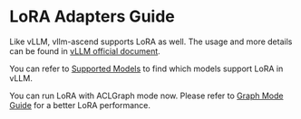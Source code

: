 # LoRA Adapters Guide

Like vLLM, vllm-ascend supports LoRA as well. The usage and more details can be found in [vLLM official document](https://docs.vllm.ai/en/latest/features/lora.html).

You can refer to [Supported Models](https://docs.vllm.ai/en/latest/models/supported_models.html#list-of-text-only-language-models) to find which models support LoRA in vLLM.

You can run LoRA with ACLGraph mode now. Please refer to [Graph Mode Guide](./graph_mode.md) for a better LoRA performance.
